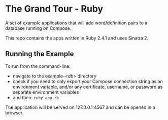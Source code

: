 # The Grand Tour - Ruby
A set of example applications that will add word/definition pairs to a database running on Compose.

This repo contains the apps written in Ruby 2.4.1 and uses Sinatra 2.

## Running the Example
To run from the command-line:
  * navigate to the example-<_db_> directory 
  * check if you need to only export your Compose connection string as an environment variable, and/or any  certificate, username, or password as separate environment variables
  * and then: `ruby app.rb`

The application will be served on 127.0.0.1:4567 and can be opened in a browser.
